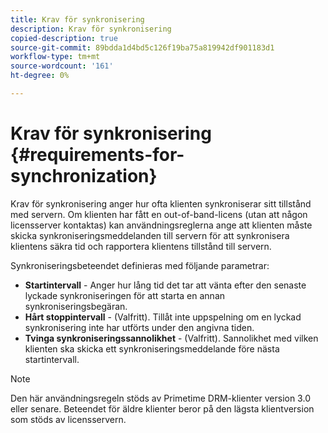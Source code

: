 ```yaml
---
title: Krav för synkronisering
description: Krav för synkronisering
copied-description: true
source-git-commit: 89bdda1d4bd5c126f19ba75a819942df901183d1
workflow-type: tm+mt
source-wordcount: '161'
ht-degree: 0%

---
```



# Krav för synkronisering {#requirements-for-synchronization}

Krav för synkronisering anger hur ofta klienten synkroniserar sitt tillstånd med servern. Om klienten har fått en out-of-band-licens (utan att någon licensserver kontaktas) kan användningsreglerna ange att klienten måste skicka synkroniseringsmeddelanden till servern för att synkronisera klientens säkra tid och rapportera klientens tillstånd till servern.

Synkroniseringsbeteendet definieras med följande parametrar:

* **Startintervall** - Anger hur lång tid det tar att vänta efter den senaste lyckade synkroniseringen för att starta en annan synkroniseringsbegäran.
* **Hårt stoppintervall** - (Valfritt). Tillåt inte uppspelning om en lyckad synkronisering inte har utförts under den angivna tiden.
* **Tvinga synkroniseringssannolikhet** - (Valfritt). Sannolikhet med vilken klienten ska skicka ett synkroniseringsmeddelande före nästa startintervall.

>[!NOTE]
>
>Den här användningsregeln stöds av Primetime DRM-klienter version 3.0 eller senare. Beteendet för äldre klienter beror på den lägsta klientversion som stöds av licensservern.


